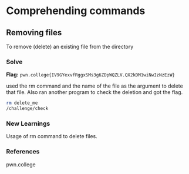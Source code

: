 # Comprehending commands

## Removing files
To remove (delete) an existing file from the directory

### Solve
**Flag:** `pwn.college{IV9GYexvfRggxSMs3g6ZDpWQZLV.QX2kDM1wiNwIzNzEzW}`

used the rm command and the name of the file as the argument to delete that file. Also ran another program to check the deletion and got the flag. 

```bash
rm delete_me
/challenge/check
```

### New Learnings
Usage of rm command to delete files.

### References 
pwn.college
